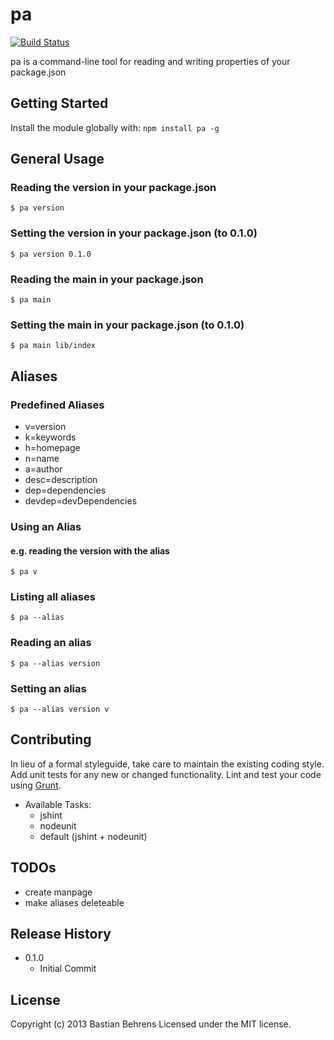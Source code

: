 # pa

[![Build Status](https://travis-ci.org/hereandnow/node-pa.png?branch=master)](https://travis-ci.org/hereandnow/node-pa)

pa is a command-line tool for reading and writing properties of your package.json

## Getting Started

Install the module globally with: `npm install pa -g`


## General Usage

### Reading the version in your package.json

```
$ pa version
```

### Setting the version in your package.json (to 0.1.0)

```
$ pa version 0.1.0
```

### Reading the main in your package.json

```
$ pa main
```

### Setting the main in your package.json (to 0.1.0)

```
$ pa main lib/index
```


## Aliases

### Predefined Aliases

- v=version
- k=keywords
- h=homepage
- n=name
- a=author
- desc=description
- dep=dependencies
- devdep=devDependencies


### Using an Alias

#### e.g. reading the version with the alias

```
$ pa v
```

### Listing all aliases

```
$ pa --alias
```

### Reading an alias

```
$ pa --alias version
```

### Setting an alias

```
$ pa --alias version v
```


## Contributing
In lieu of a formal styleguide, take care to maintain the existing coding style. Add unit tests for any new or changed functionality. Lint and test your code using [Grunt](http://gruntjs.com/).

- Available Tasks:
  - jshint
  - nodeunit
  - default (jshint + nodeunit)


## TODOs

- create manpage
- make aliases deleteable

## Release History

- 0.1.0
  - Initial Commit


## License
Copyright (c) 2013 Bastian Behrens
Licensed under the MIT license.
